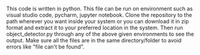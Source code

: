 This code is written in python. This file can be run on environment such as visual studio code, pycharm, jupyter notebook.
Clone the repository to the path wherever you want inside your system or you can download it in zip format and extract it to your preferred location in the system.
Then run object_detector.py through any of the above given environments to see the output.
Make sure all the files are in the same directory/folder to avoid errors like "file can't be found".
